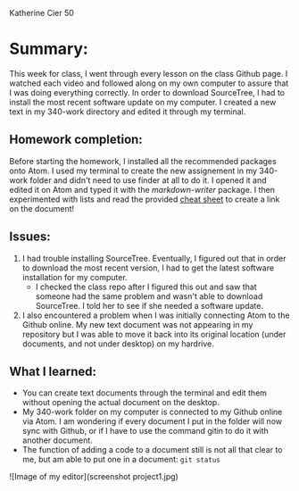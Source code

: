 Katherine Cier 50

# Summary:
This week for class, I went through every lesson on the class Github page. I watched each video and followed along on my own computer to assure that I was doing everything correctly.  In order to download SourceTree, I had to install the most recent software update on my computer.  I created a new text in my 340-work directory and edited it through my terminal.

## Homework completion:
Before starting the homework, I installed all the recommended packages onto Atom. I used my terminal to create the new assignement in my 340-work folder and didn't need to use finder at all to do it.  I opened it and edited it on Atom and typed it with the *markdown-writer* package. I then experimented with lists and read the provided  [cheat sheet](https://github.com/adam-p/markdown-here/wiki/Markdown-Cheatsheet#emphasis) to create a link on the document!

## Issues:
1. I had trouble installing SourceTree. Eventually, I figured out that in order to download the most recent version, I had to get the latest software installation for my computer.
   * I checked the class repo after I figured this out and saw that someone had the same problem and wasn't able to download SourceTree. I told her to see if she needed a software update.
2. I also encountered a problem when I was initially connecting Atom to the Github online. My new text document was not appearing in my repository but I was able to move it back into its original location (under documents, and not under desktop) on my hardrive.

## What I learned:
* You can create text documents through the terminal and edit them without opening the actual document on the desktop.
* My 340-work folder on my computer is connected to my Github online via Atom.  I am wondering if every document I put in the folder will now sync with Github, or if I have to use the command gitin to do it with another document.
* The function of adding a code to a document still is not all that clear to me, but am able to put one in a document: `git status`

![Image of my editor](screenshot project1.jpg)

